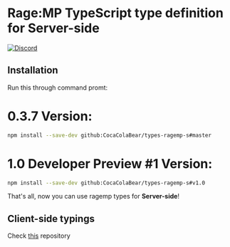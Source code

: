 # Rage:MP TypeScript type definition for Server-side
[![Discord](https://discordapp.com/api/guilds/183979885788659713/widget.png)](https://discord.gg/A5exBRX)

## Installation

Run this through command promt:

# 0.3.7 Version:

``` bash
npm install --save-dev github:CocaColaBear/types-ragemp-s#master
```

# 1.0 Developer Preview #1 Version:

``` bash
npm install --save-dev github:CocaColaBear/types-ragemp-s#v1.0
```

That's all, now you can use ragemp types for **Server-side**!

## Client-side typings

Check [this](https://github.com/CocaColaBear/types-ragemp-c) repository
